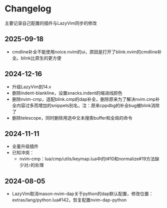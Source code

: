 # Changelog

主要记录自己配置的插件与LazyVim同步的修改

## 2025-09-18

- cmdline补全不能使用noice.nvim的ui，原因是打开了blink.nvim的cmdline补全。blink比原生的更方便

## 2024-12-16

- 升级LazyVim到14.x
- 删除indent-blankline，设置snacks.indent的缩进线颜色
- 删除nvim-cmp，适配blink.cmp的dap补全，删除原来为了解决nvim.cmp补全内容过多而增加的snippets别名，注：原来cppdbg的补全bug被blink消除了
- 删除telescope，同时删除用选中文本搜索buffer和全局的命令

## 2024-11-11

- 全量升级插件
- 已知冲突：
  - nvim-cmp：lua/cmp/utils/keymap.lua中的t#10和normalize#19方法缺少对`/`的处理

## 2024-08-05

- LazyVim取消mason-nvim-dap关于python的dap默认配置，修改位置：extras/lang/python.lua#142，恢复配置nvim-dap-python
